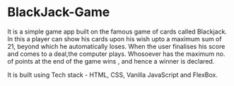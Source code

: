 # BlackJack-Game

It is a simple game app built on the famous game of cards called Blackjack. In this a player can show his cards upon his wish upto a maximum sum of 21, beyond which he automatically loses. When the user finalises his score and comes to a deal,the computer plays. Whosoever has the maximum no. of points at the end of the game wins , and hence a winner is declared.

It is built using Tech stack - HTML, CSS, Vanilla JavaScript and FlexBox.


